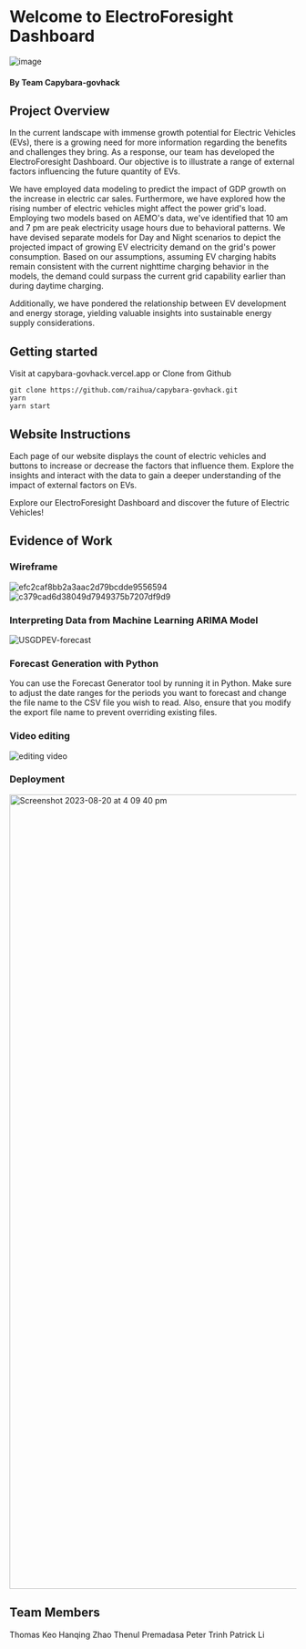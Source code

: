 # Welcome to ElectroForesight Dashboard

![image](https://github.com/raihua/capybara-govhack/assets/115681947/633f037f-5f85-4e0b-8500-544275596c1c)

#### By Team Capybara-govhack

## Project Overview
In the current landscape with immense growth potential for Electric Vehicles (EVs), there is a growing need for more information regarding the benefits and challenges they bring. As a response, our team has developed the ElectroForesight Dashboard. Our objective is to illustrate a range of external factors influencing the future quantity of EVs.

We have employed data modeling to predict the impact of GDP growth on the increase in electric car sales. Furthermore, we have explored how the rising number of electric vehicles might affect the power grid's load. Employing two models based on AEMO's data, we've identified that 10 am and 7 pm are peak electricity usage hours due to behavioral patterns. We have devised separate models for Day and Night scenarios to depict the projected impact of growing EV electricity demand on the grid's power consumption. Based on our assumptions, assuming EV charging habits remain consistent with the current nighttime charging behavior in the models, the demand could surpass the current grid capability earlier than during daytime charging.

Additionally, we have pondered the relationship between EV development and energy storage, yielding valuable insights into sustainable energy supply considerations.


## Getting started
Visit at capybara-govhack.vercel.app
or
Clone from Github
```
git clone https://github.com/raihua/capybara-govhack.git
yarn
yarn start
```

## Website Instructions
Each page of our website displays the count of electric vehicles and buttons to increase or decrease the factors that influence them. Explore the insights and interact with the data to gain a deeper understanding of the impact of external factors on EVs.

Explore our ElectroForesight Dashboard and discover the future of Electric Vehicles!


## Evidence of Work
### Wireframe

![efc2caf8bb2a3aac2d79bcdde9556594](https://github.com/raihua/capybara-govhack/assets/115681947/15cc49b4-85e5-4628-a733-e4b6e89354bc)
![c379cad6d38049d7949375b7207df9d9](https://github.com/raihua/capybara-govhack/assets/115681947/4b135b87-1cf8-4e69-bdbe-72a7c46cf7e0)

### Interpreting Data from Machine Learning ARIMA Model
![USGDPEV-forecast](https://github.com/raihua/capybara-govhack/assets/55374648/a7784471-f59f-4761-8032-9b2e031ca81f)

### Forecast Generation with Python
You can use the Forecast Generator tool by running it in Python. Make sure to adjust the date ranges for the periods you want to forecast and change the file name to the CSV file you wish to read. Also, ensure that you modify the export file name to prevent overriding existing files.

### Video editing
![editing video](https://github.com/raihua/capybara-govhack/assets/55374648/5c791a74-cbce-4f92-9733-1270567acc86)

### Deployment
<img width="1395" alt="Screenshot 2023-08-20 at 4 09 40 pm" src="https://github.com/raihua/capybara-govhack/assets/55374648/ebb6a45c-d83a-407c-a02a-d73bb0d1a139">

## Team Members
Thomas Keo
Hanqing Zhao
Thenul Premadasa
Peter Trinh
Patrick Li


